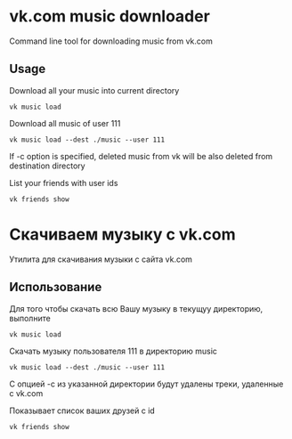 # vk.com music downloader #

Command line tool for downloading music from vk.com

## Usage ##

Download all your music into current directory

`vk music load`

Download all music of user 111

`vk music load --dest ./music --user 111`

If -c option is specified, deleted music from vk will be also deleted from destination directory

List your friends with user ids

`vk friends show`


# Скачиваем музыку с vk.com #

Утилита для скачивания музыки с сайта vk.com

## Использование ##

Для того чтобы скачать всю Вашу музыку в текущуу директорию, выполните

`vk music load`

Скачать музыку пользователя 111 в директорию music

`vk music load --dest ./music --user 111`

С опцией -c из указанной директории будут удалены треки, удаленные с vk.com

Показывает список ваших друзей с id

`vk friends show`

